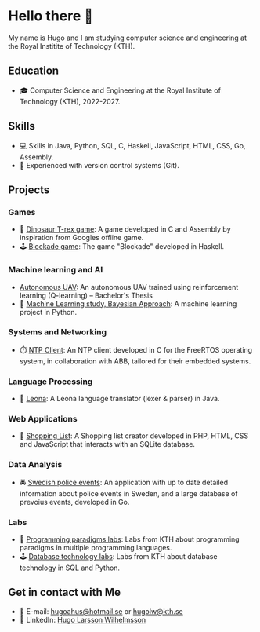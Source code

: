 # Hello there 👋

My name is Hugo and I am studying computer science and engineering at the Royal Institite of Technology (KTH).

## Education
* 🎓 Computer Science and Engineering at the Royal Institute of Technology (KTH), 2022-2027.

## Skills
* 💻 Skills in Java, Python, SQL, C, Haskell, JavaScript, HTML, CSS, Go, Assembly.
* 🔧 Experienced with version control systems (Git).

## Projects

### Games

* 🦖 [Dinosaur T-rex game](https://github.com/hugoahus/chipkit_pixel_game): A game developed in C and Assembly by inspiration from Googles offline game.
* 🕹️ [Blockade game](https://github.com/hugoahus/blockade): The game "Blockade" developed in Haskell.

### Machine learning and AI

* [Autonomous UAV](https://github.com/erikgsmit/RL-Based-Obstacle-Avoidance-for-Drone): An autonomous UAV trained using reinforcement learning (Q-learning) – Bachelor's Thesis
* 🧠 [Machine Learning study, Bayesian Approach](https://github.com/hugoahus/ml_bayesian): A machine learning project in Python.

### Systems and Networking

* ⏱️ [NTP Client](https://github.com/atomic-pvk/atomic-project): An NTP client developed in C for the FreeRTOS operating system, in collaboration with ABB, tailored for their embedded systems.

###  Language Processing

* 🐢 [Leona](https://github.com/hugoahus/leona): A Leona language translator (lexer & parser) in Java.

### Web Applications
* 🛒 [Shopping List](https://github.com/hugoahus/shopping_list): A Shopping list creator developed in PHP, HTML, CSS and JavaScript that interacts with an SQLite database.

### Data Analysis

* 🚔 [Swedish police events](https://github.com/hugoahus/swedish-police-events): An application with up to date detailed information about police events in Sweden, and a large database of prevoius events, developed in Go.

### Labs
* 🤖 [Programming paradigms labs](https://github.com/hugoahus/programming_paradigms): Labs from KTH about programming paradigms in multiple programming languages.
* 🕹️ [Database technology labs](https://github.com/hugoahus/database_technology_labs): Labs from KTH about database technology in SQL and Python.

## Get in contact with Me

* 📧 E-mail: hugoahus@hotmail.se or hugolw@kth.se
* 👷 LinkedIn: [Hugo Larsson Wilhelmsson](https://www.linkedin.com/in/hugo-larsson-wilhelmsson-172273174/)
